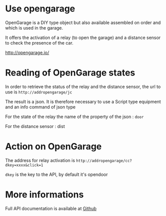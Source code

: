 # Use opengarage

OpenGarage is a DIY type object but also available assembled on order and which is used in the garage.

It offers the activation of a relay (to open the garage) and a distance sensor to check the presence of the car.

<http://opengarage.io/>

# Reading of OpenGarage states

In order to retrieve the status of the relay and the distance sensor, the url to use is ``http://addropengarage/jc``

The result is a json. It is therefore necessary to use a Script type equipment and an info command of json type

For the state of the relay the name of the property of the json : ``door``

For the distance sensor : dist

# Action on OpenGarage

The address for relay activation is ``http://addropengarage/cc?dkey=xxxx&click=1``

``dkey`` is the key to the API, by default it's opendoor

# More informations

Full API documentation is available at [Github](https://github.com/OpenGarage/OpenGarage-Firmware/tree/master/docs)
